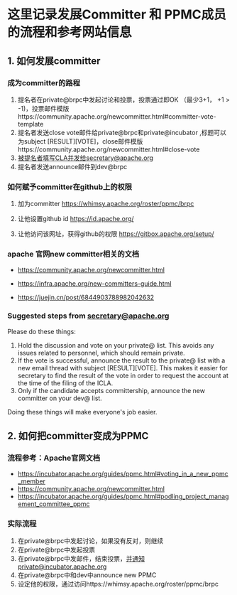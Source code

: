 # 这里记录发展Committer 和 PPMC成员的流程和参考网站信息

## 1. 如何发展committer


### 成为committer的路程
1. 提名者在private@brpc中发起讨论和投票，投票通过即OK （最少3+1， +1 > -1)，投票邮件模版https://community.apache.org/newcommitter.html#committer-vote-template
2. 提名者发送close vote邮件给private@brpc和private@incubator ,标题可以为subject [RESULT][VOTE]，close邮件模版https://community.apache.org/newcommitter.html#close-vote
4. 被提名者填写CLA并发给secretary@apache.org
5. 提名者发送announce邮件到dev@brpc


### 如何赋予committer在github上的权限

1. 加为committer
https://whimsy.apache.org/roster/ppmc/brpc

2. 让他设置github id
https://id.apache.org/

3. 让他访问该网址，获得github的权限
https://gitbox.apache.org/setup/


###  apache 官网new committer相关的文档

* https://community.apache.org/newcommitter.html

* https://infra.apache.org/new-committers-guide.html

* https://juejin.cn/post/6844903788982042632

### Suggested steps from secretary@apache.org
Please do these things:

1. Hold the discussion and vote on your private@ list. This avoids any issues related to personnel, which should remain private.
2. If the vote is successful, announce the result to the private@ list with a new email thread with subject [RESULT][VOTE]. This makes it easier for secretary to find the result of the vote in order to request the account at the time of the filing of the ICLA.
3. Only if the candidate accepts committership, announce the new committer on your dev@ list.

Doing these things will make everyone's job easier.



## 2. 如何把committer变成为PPMC

### 流程参考：Apache官网文档
* https://incubator.apache.org/guides/ppmc.html#voting_in_a_new_ppmc_member
* https://community.apache.org/newcommitter.html
* https://incubator.apache.org/guides/ppmc.html#podling_project_management_committee_ppmc

### 实际流程
1. 在private@brpc中发起讨论，如果没有反对，则继续
2. 在private@brpc中发起投票
3. 在private@brpc中发邮件，结束投票，并通知private@incubator.apache.org
4. 在private@brpc中和dev中announce new PPMC
5. 设定他的权限，通过访问https://whimsy.apache.org/roster/ppmc/brpc

